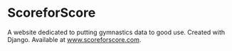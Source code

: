 # ScoreforScore
A website dedicated to putting gymnastics data to good use. Created with Django. Available at www.scoreforscore.com.
